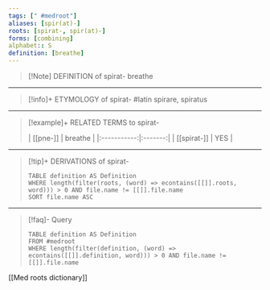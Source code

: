 ```yaml
---
tags: [" #medroot"]
aliases: [spir(at)-]
roots: [spirat-, spir(at)-]
forms: [combining]
alphabet:: S
definition: [breathe]
---
```

>[!Note] DEFINITION of spirat-
>breathe
_____
>[!info]+ ETYMOLOGY of spirat-
>#latin spirare, spiratus
_____
>[!example]+ RELATED TERMS to spirat-
>
>|  [[pne-]]   | breathe |
|:-----------:|:-------:|
| [[spirat-]] | YES        |
_____
>[!tip]+ DERIVATIONS of spirat-
>```dataview
>TABLE definition AS Definition 
>WHERE length(filter(roots, (word) => econtains([[]].roots, word))) > 0 AND file.name != [[]].file.name
>SORT file.name ASC
>```
___
>[!faq]- Query
>```dataview
>TABLE definition AS Definition
>FROM #medroot
>WHERE length(filter(definition, (word) => econtains([[]].definition, word))) > 0 AND file.name != [[]].file.name
>```

[[Med roots dictionary]]